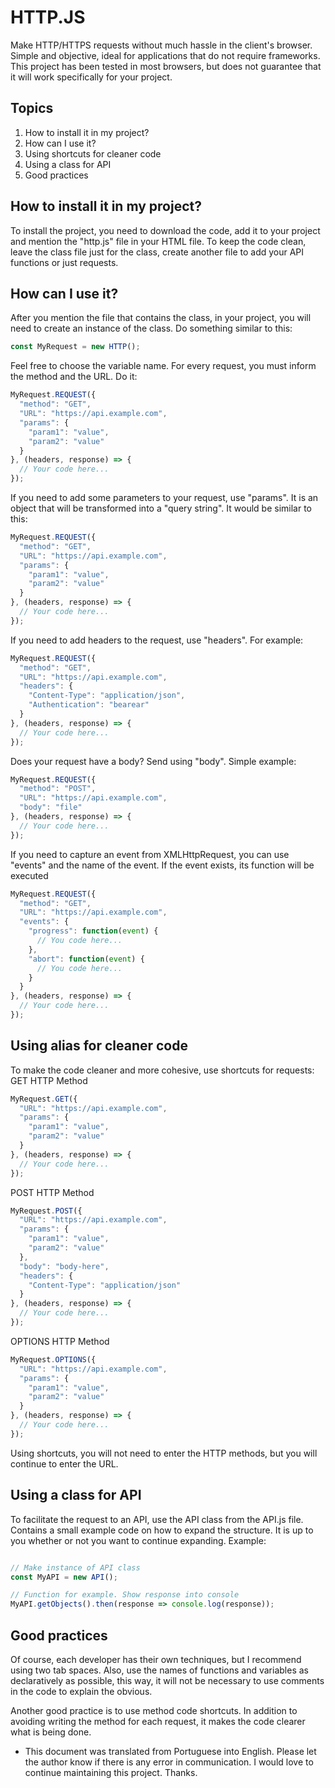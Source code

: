 # HTTP.JS
Make HTTP/HTTPS requests without much hassle in the client's browser. Simple and
objective, ideal for applications that do not require frameworks. This project has
been tested in most browsers, but does not guarantee that it will work specifically
for your project.

## Topics
1. How to install it in my project?
2. How can I use it?
3. Using shortcuts for cleaner code
4. Using a class for API
5. Good practices

## How to install it in my project?
To install the project, you need to download the code, add it to your project
and mention the "http.js" file in your HTML file. To keep the code clean, leave
the class file just for the class, create another file to add your API
functions or just requests.

## How can I use it?
After you mention the file that contains the class, in your project, you will
need to create an instance of the class. Do something similar to this:
```js
const MyRequest = new HTTP();
```

Feel free to choose the variable name. For every request, you must inform the
method and the URL. Do it:
```js
MyRequest.REQUEST({
  "method": "GET",
  "URL": "https://api.example.com",
  "params": {
    "param1": "value",
    "param2": "value"
  }
}, (headers, response) => {
  // Your code here...
});
```

If you need to add some parameters to your request, use "params". It is an
object that will be transformed into a "query string". It would be similar to
this:
```js
MyRequest.REQUEST({
  "method": "GET",
  "URL": "https://api.example.com",
  "params": {
    "param1": "value",
    "param2": "value"
  }
}, (headers, response) => {
  // Your code here...
});
```

If you need to add headers to the request, use "headers". For example:
```js
MyRequest.REQUEST({
  "method": "GET",
  "URL": "https://api.example.com",
  "headers": {
    "Content-Type": "application/json",
    "Authentication": "bearear"
  }
}, (headers, response) => {
  // Your code here...
});
```

Does your request have a body? Send using "body". Simple example:
```js
MyRequest.REQUEST({
  "method": "POST",
  "URL": "https://api.example.com",
  "body": "file"
}, (headers, response) => {
  // Your code here...
});
```

If you need to capture an event from XMLHttpRequest, you can use "events" and the name of the event. If the event exists, its function will be executed
```js
MyRequest.REQUEST({
  "method": "GET",
  "URL": "https://api.example.com",
  "events": {
    "progress": function(event) {
      // You code here...
    },
    "abort": function(event) {
      // You code here...
    }
  }
}, (headers, response) => {
  // Your code here...
});
```

## Using alias for cleaner code
To make the code cleaner and more cohesive, use shortcuts for requests:
GET HTTP Method
```js
MyRequest.GET({
  "URL": "https://api.example.com",
  "params": {
    "param1": "value",
    "param2": "value"
  }
}, (headers, response) => {
  // Your code here...
});
```

POST HTTP Method
```js
MyRequest.POST({
  "URL": "https://api.example.com",
  "params": {
    "param1": "value",
    "param2": "value"
  },
  "body": "body-here",
  "headers": {
    "Content-Type": "application/json"
  }
}, (headers, response) => {
  // Your code here...
});
```

OPTIONS HTTP Method
```js
MyRequest.OPTIONS({
  "URL": "https://api.example.com",
  "params": {
    "param1": "value",
    "param2": "value"
  }
}, (headers, response) => {
  // Your code here...
});
```

Using shortcuts, you will not need to enter the HTTP methods, but you will continue to enter the URL.

## Using a class for API
To facilitate the request to an API, use the API class from the API.js file. 
Contains a small example code on how to expand the structure. It is up to you
whether or not you want to continue expanding. Example:

```js

// Make instance of API class
const MyAPI = new API();

// Function for example. Show response into console
MyAPI.getObjects().then(response => console.log(response));

```

## Good practices
Of course, each developer has their own techniques, but I recommend using two
tab spaces. Also, use the names of functions and variables as declaratively as
possible, this way, it will not be necessary to use comments in the code to 
explain the obvious.

Another good practice is to use method code shortcuts. In addition to avoiding
writing the method for each request, it makes the code clearer what is being
done.

* This document was translated from Portuguese into English. Please let the author know if there is any error in communication. I would love to continue maintaining this project. Thanks.